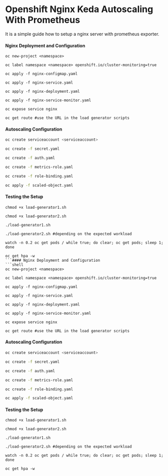 # Openshift Nginx Keda Autoscaling With Prometheus

It is a simple guide how to setup a nginx server with prometheus exporter.

#### Nginx Deployment and Configuration
```shell
oc new-project <namespace>

oc label namespace <namespace> openshift.io/cluster-monitoring=true 

oc apply -f nginx-configmap.yaml

oc apply -f nginx-service.yaml

oc apply -f nginx-deployment.yaml

oc apply -f nginx-service-monitor.yaml

oc expose service nginx

oc get route #use the URL in the load generator scripts
```

#### Autoscaling Configuration
```bash
oc create serviceaccount <serviceaccount>

oc create -f secret.yaml

oc create -f auth.yaml

oc create -f metrics-role.yaml

oc create -f role-binding.yaml

oc apply -f scaled-object.yaml
```

#### Testing the Setup
```shell
chmod +x load-generator1.sh

chmod +x load-generator2.sh

./load-generator1.sh 

./load-generator2.sh #depending on the expected workload

watch -n 0.2 oc get pods / while true; do clear; oc get pods; sleep 1; done

oc get hpa -w
```#### Nginx Deployment and Configuration
```shell
oc new-project <namespace>

oc label namespace <namespace> openshift.io/cluster-monitoring=true 

oc apply -f nginx-configmap.yaml

oc apply -f nginx-service.yaml

oc apply -f nginx-deployment.yaml

oc apply -f nginx-service-monitor.yaml

oc expose service nginx

oc get route #use the URL in the load generator scripts
```

#### Autoscaling Configuration
```bash
oc create serviceaccount <serviceaccount>

oc create -f secret.yaml

oc create -f auth.yaml

oc create -f metrics-role.yaml

oc create -f role-binding.yaml

oc apply -f scaled-object.yaml
```

#### Testing the Setup
```shell
chmod +x load-generator1.sh

chmod +x load-generator2.sh

./load-generator1.sh 

./load-generator2.sh #depending on the expected workload

watch -n 0.2 oc get pods / while true; do clear; oc get pods; sleep 1; done

oc get hpa -w
```